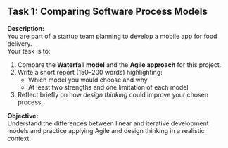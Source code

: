 ## Task 1: Comparing Software Process Models

**Description:**  
You are part of a startup team planning to develop a mobile app for food delivery.  
Your task is to:

1. Compare the **Waterfall model** and the **Agile approach** for this project.
2. Write a short report (150–200 words) highlighting:
   - Which model you would choose and why
   - At least two strengths and one limitation of each model
3. Reflect briefly on how *design thinking* could improve your chosen process.

**Objective:**  
Understand the differences between linear and iterative development models and practice applying Agile and design thinking in a realistic context.
